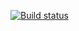 [![Build status](https://ci.appveyor.com/api/projects/status/8rhafvdbug7lkemu?svg=true)](https://ci.appveyor.com/project/solarlime/ahj-homework-1)
